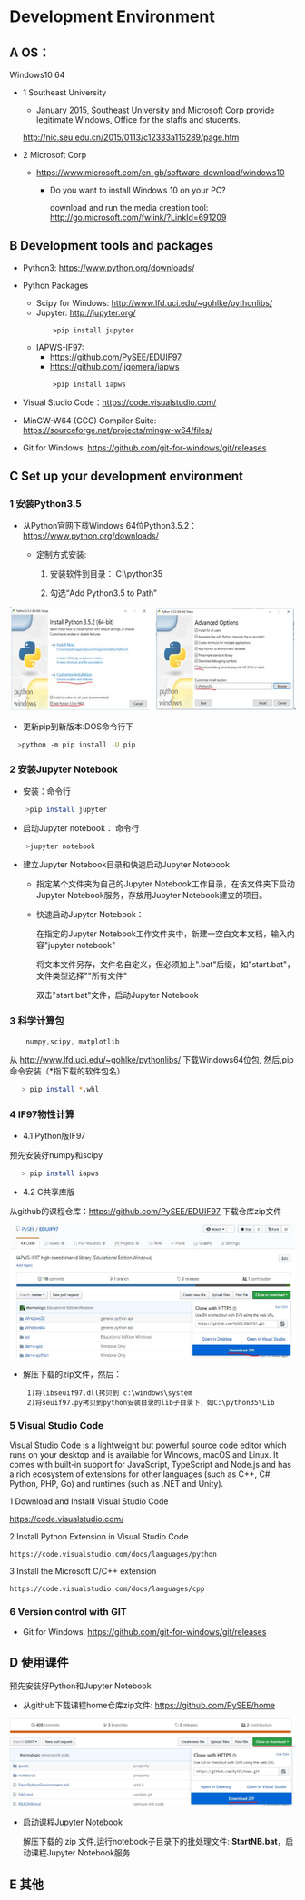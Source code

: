 # Development Environment

## A OS：

  Windows10 64

* 1 Southeast University

  * January 2015, Southeast University and Microsoft Corp provide legitimate Windows, Office for the staffs and students.

  http://nic.seu.edu.cn/2015/0113/c12333a115289/page.htm
  
* 2 Microsoft Corp
  
   * https://www.microsoft.com/en-gb/software-download/windows10
     * Do you want to install Windows 10 on your PC?
       
       download and run the media creation tool: http://go.microsoft.com/fwlink/?LinkId=691209
 
## B Development tools and packages

* Python3:  https://www.python.org/downloads/
* Python Packages
  * Scipy for Windows:  http://www.lfd.uci.edu/~gohlke/pythonlibs/ 
  * Jupyter: http://jupyter.org/
     ```
         >pip install jupyter
     ```
  * IAPWS-IF97:
     * https://github.com/PySEE/EDUIF97
     * https://github.com/jjgomera/iapws
      ```
          >pip install iapws
      ```

* Visual Studio Code：https://code.visualstudio.com/

* MinGW-W64 (GCC) Compiler Suite: https://sourceforge.net/projects/mingw-w64/files/

* Git for Windows.  https://github.com/git-for-windows/git/releases

## C Set up your development environment

### 1 安装Python3.5
    
* 从Python官网下载Windows 64位Python3.5.2：  https://www.python.org/downloads/

  * 定制方式安装: 
      
      1) 安装软件到目录： C:\python35
            
      2) 勾选“Add Python3.5 to Path” 

![Python352](./img/python352.jpg)
   
* 更新pip到新版本:DOS命令行下
```bash
  >python -m pip install -U pip
```

### 2 安装Jupyter Notebook

* 安装：命令行

```bash       
    >pip install jupyter
```      

* 启动Jupyter notebook： 命令行

```bash       
    >jupyter notebook     
```

*   建立Jupyter Notebook目录和快速启动Jupyter Notebook

    * 指定某个文件夹为自己的Jupyter Notebook工作目录，在该文件夹下启动Jupyter Notebook服务，存放用Jupyter Notebook建立的项目。

    * 快速启动Jupyter Notebook：

      在指定的Jupyter Notebook工作文件夹中，新建一空白文本文档，输入内容"jupyter notebook"

      将文本文件另存，文件名自定义，但必须加上".bat"后缀，如"start.bat"，文件类型选择""所有文件"

      双击"start.bat"文件，启动Jupyter Notebook 

### 3 科学计算包 
   
        numpy,scipy, matplotlib

从  http://www.lfd.uci.edu/~gohlke/pythonlibs/ 下载Windows64位包, 然后,pip命令安装（*指下载的软件包名）

```bash       
   > pip install *.whl
```       

### 4 IF97物性计算

* 4.1 Python版IF97

预先安装好numpy和scipy

```bash       
   > pip install iapws
``` 

* 4.2 C共享库版

从github的课程仓库：https://github.com/PySEE/EDUIF97 下载仓库zip文件

![下载仓库zip文件](./img/downloadseuif97.jpg)
   
*  解压下载的zip文件，然后：
   
        1)将libseuif97.dll拷贝到 c:\windows\system
        2)将seuif97.py拷贝到python安装目录的lib子目录下，如C:\python35\Lib
 
### 5 Visual Studio Code

Visual Studio Code is a lightweight but powerful source code editor which runs on your desktop and is available for Windows, macOS and Linux. It comes with built-in support for JavaScript, TypeScript and Node.js and has a rich ecosystem of extensions for other languages (such as C++, C#, Python, PHP, Go) and runtimes (such as .NET and Unity). 

1  Download and Installl Visual Studio Code 
 
   https://code.visualstudio.com/

2 Install Python Extension in  Visual Studio Code

    https://code.visualstudio.com/docs/languages/python

3 Install the Microsoft C/C++ extension

    https://code.visualstudio.com/docs/languages/cpp

### 6  Version control with GIT

* Git for Windows.  https://github.com/git-for-windows/git/releases

## D 使用课件

 预先安装好Python和Jupyter Notebook
 
* 从github下载课程home仓库zip文件: https://github.com/PySEE/home

![下载课程home仓库zip文件](./img/downloadhome.jpg)

* 启动课程Jupyter Notebook
 
  解压下载的 zip 文件,运行notebook子目录下的批处理文件: **StartNB.bat**，启动课程Jupyter Notebook服务

## E 其他

